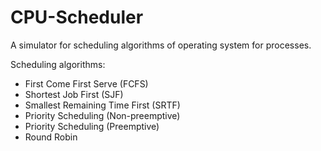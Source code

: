 # CPU-Scheduler

A simulator for scheduling algorithms of operating system for processes.

Scheduling algorithms:
<ul>
  <li>First Come First Serve (FCFS)</li>
  <li>Shortest Job First (SJF)</li>
  <li>Smallest Remaining Time First (SRTF)</li>
  <li>Priority Scheduling (Non-preemptive)</li>
  <li>Priority Scheduling (Preemptive)</li>
  <li>Round Robin</li>
</ul>
